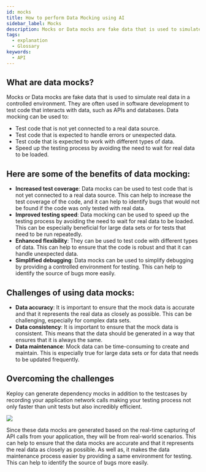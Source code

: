```yaml
---
id: mocks
title: How to perform Data Mocking using AI
sidebar_label: Mocks
description: Mocks or Data mocks are fake data that is used to simulate real data in a controlled environment.
tags:
  - explanation
  - Glossary
keywords:
  - API
---
```


## What are data mocks?

Mocks or Data mocks are fake data that is used to simulate real data in a controlled environment. They are often used in software development to test code that interacts with data, such as APIs and databases. Data mocking can be used to:

- Test code that is not yet connected to a real data source.
- Test code that is expected to handle errors or unexpected data.
- Test code that is expected to work with different types of data.
- Speed up the testing process by avoiding the need to wait for real data to be loaded.

## Here are some of the benefits of data mocking:

- **Increased test coverage**: Data mocks can be used to test code that is not yet connected to a real data source. This can help to increase the test coverage of the code, and it can help to identify bugs that would not be found if the code was only tested with real data.
- **Improved testing speed**: Data mocking can be used to speed up the testing process by avoiding the need to wait for real data to be loaded. This can be especially beneficial for large data sets or for tests that need to be run repeatedly.
- **Enhanced flexibility**: They can be used to test code with different types of data. This can help to ensure that the code is robust and that it can handle unexpected data.
- **Simplified debugging**: Data mocks can be used to simplify debugging by providing a controlled environment for testing. This can help to identify the source of bugs more easily.

## Challenges of using data mocks:

- **Data accuracy**: It is important to ensure that the mock data is accurate and that it represents the real data as closely as possible. This can be challenging, especially for complex data sets.
- **Data consistency**: It is important to ensure that the mock data is consistent. This means that the data should be generated in a way that ensures that it is always the same.
- **Data maintenance**: Mock data can be time-consuming to create and maintain. This is especially true for large data sets or for data that needs to be updated frequently.

## Overcoming the challenges

Keploy can generate dependency mocks in addition to the testcases by recording your application network calls making your testing process not only faster than unit tests but also incredibly efficient.

<img src="https://keploy.io/docs/gif/record-replay.gif?raw=true"/>

Since these data mocks are generated based on the real-time capturing of API calls from your application, they will be from real-world scenarios. This can help to ensure that the data mocks are accurate and that it represents the real data as closely as possible. As well as, it makes the data maintenance process easier by providing a same environment for testing. This can help to identify the source of bugs more easily.
